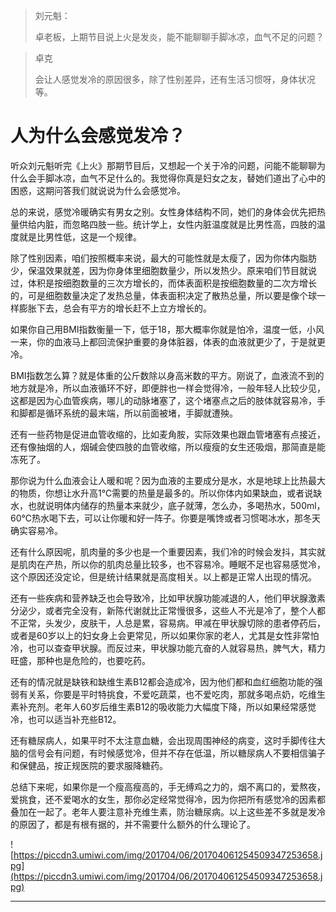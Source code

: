 > 刘元魁：
> 
> 卓老板，上期节目说上火是发炎，能不能聊聊手脚冰凉，血气不足的问题？

> 卓克
> 
> 会让人感觉发冷的原因很多，除了性别差异，还有生活习惯呀，身体状况等。

# 人为什么会感觉发冷？

听众刘元魁听完《上火》那期节目后，又想起一个关于冷的问题，问能不能聊聊为什么会手脚冰凉，血气不足什么的。我觉得你真是妇女之友，替她们道出了心中的困惑，这期问答我们就说说为什么会感觉冷。

总的来说，感觉冷暖确实有男女之别。女性身体结构不同，她们的身体会优先把热量供给内脏，而忽略四肢一些。统计学上，女性内脏温度就是比男性高，四肢的温度就是比男性低，这是一个规律。

除了性别因素，咱们按照概率来说，最大的可能性就是太瘦了，因为你体内脂肪少，保温效果就差，因为你身体里细胞数量少，所以发热少。原来咱们节目就说过，体积是按细胞数量的三次方增长的，而体表面积是按细胞数量的二次方增长的，可是细胞数量决定了发热总量，体表面积决定了散热总量，所以要是像个球一样膨胀下去，总会有平方的增长赶不上立方增长的。

如果你自己用BMI指数衡量一下，低于18，那大概率你就是怕冷，温度一低，小风一来，你的血液马上都回流保护重要的身体脏器，体表的血液就更少了，于是就更冷。

BMI指数怎么算？就是体重的公斤数除以身高米数的平方。刚说了，血液流不到的地方就是冷，所以血液循环不好，即便胖也一样会觉得冷，一般年轻人比较少见，这都是因为心血管疾病，哪儿的动脉堵塞了，这个堵塞点之后的肢体就容易冷，手和脚都是循环系统的最末端，所以前面被堵，手脚就遭殃。

还有一些药物是促进血管收缩的，比如麦角胺，实际效果也跟血管堵塞有点接近，还有像抽烟的人，烟碱会使四肢的血管收缩，所以瘦瘦的女生还吸烟，那简直是能冻死了。

那你说为什么血液会让人暖和呢？因为血液的主要成分是水，水是地球上比热最大的物质，你想让水升高1℃需要的热量是最多的。所以你体内如果缺血，或者说缺水，也就说明体内储存的热量本来就少，底子就薄，怎么办，多喝热水，500ml，60℃热水喝下去，可以让你暖和好一阵子。你要是嘴馋或者习惯喝冰水，那冬天确实容易冷。

还有什么原因呢，肌肉量的多少也是一个重要因素，我们冷的时候会发抖，其实就是肌肉在产热，所以你的肌肉总量比较多，也不容易冷。睡眠不足也容易感觉冷，这个原因还没定论，但是统计结果就是高度相关。以上都是正常人出现的情况。

还有一些疾病和营养缺乏也会导致冷，比如甲状腺功能减退的人，他们甲状腺激素分泌少，或者完全没有，新陈代谢就比正常慢很多，这些人不光是冷了，整个人都不正常，头发少，皮肤干，人总是累，容易病。甲减在甲状腺切除的患者停药后，或者是60岁以上的妇女身上会更常见，所以如果你家的老人，尤其是女性非常怕冷，也可以查查甲状腺。而反过来，甲状腺功能亢奋的人就容易热，脾气大，精力旺盛，那种也是危险的，也要吃药。

还有的情况就是缺铁和缺维生素B12都会造成冷，因为他们都和血红细胞功能的强弱有关系，你要是平时特挑食，不爱吃蔬菜，也不爱吃肉，那就多喝点奶，吃维生素补充剂。老年人60岁后维生素B12的吸收能力大幅度下降，所以如果经常感觉冷，也可以适当补充些B12。

还有糖尿病人，如果平时不太注意血糖，会出现周围神经的病变，这时手脚传往大脑的信号会有问题，有时候感觉冷，但并不存在低温，所以糖尿病人不要相信骗子和保健品，按正规医院的要求服降糖药。

总结下来呢，如果你是一个瘦高瘦高的，手无缚鸡之力的，烟不离口的，爱熬夜，爱挑食，还不爱喝水的女生，那你必定经常觉得冷，因为你把所有感觉冷的因素都叠加在一起了。老年人要注意补充维生素，防治糖尿病。以上这些差不多就是发冷的原因了，都是有根有据的，并不需要什么额外的什么理论了。

![https://piccdn3.umiwi.com/img/201704/06/201704061254509347253658.jpg](https://piccdn3.umiwi.com/img/201704/06/201704061254509347253658.jpg)

---
